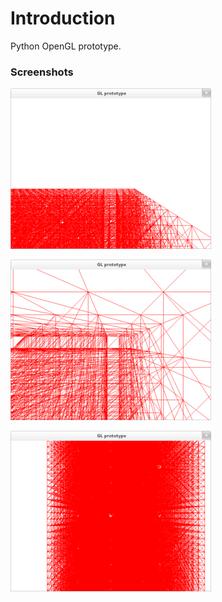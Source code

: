 Introduction
==============

Python OpenGL prototype.

### Screenshots
![](/imgs/img2.png)

![](/imgs/img1.png)

![](/imgs/img3.png)
